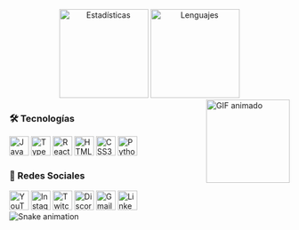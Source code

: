 <div align="center">
  <!-- Estadísticas -->
  <img src="https://github-readme-stats.vercel.app/api?username=Joxini&show_icons=true&include_all_commits=true&count_private=true&theme=dracula&hide_border=false" height="160" alt="Estadísticas" />
  <img src="https://github-readme-stats.vercel.app/api/top-langs?username=Joxini&layout=compact&langs_count=5&theme=dracula&hide_border=false" height="160" alt="Lenguajes" />
</div>

<!-- GIF animado -->
<img align="right" height="150" src="https://media0.giphy.com/media/GRSnxyhJnPsaQy9YLn/giphy.gif" alt="GIF animado" />

<!-- Tecnologías -->
<div align="left">
  <h3>🛠️ Tecnologías</h3>
  <img src="https://cdn.jsdelivr.net/gh/devicons/devicon/icons/javascript/javascript-original.svg" height="35" alt="JavaScript" />
  <img src="https://cdn.jsdelivr.net/gh/devicons/devicon/icons/typescript/typescript-original.svg" height="35" alt="TypeScript" />
  <img src="https://cdn.jsdelivr.net/gh/devicons/devicon/icons/react/react-original.svg" height="35" alt="React" />
  <img src="https://cdn.jsdelivr.net/gh/devicons/devicon/icons/html5/html5-original.svg" height="35" alt="HTML5" />
  <img src="https://cdn.jsdelivr.net/gh/devicons/devicon/icons/css3/css3-original.svg" height="35" alt="CSS3" />
  <img src="https://cdn.jsdelivr.net/gh/devicons/devicon/icons/python/python-original.svg" height="35" alt="Python" />
</div>

<!-- Redes Sociales -->
<div align="left">
  <h3>📱 Redes Sociales</h3>
  <a href="#"><img src="https://img.shields.io/static/v1?message=YouTube&logo=youtube&color=FF0000&style=for-the-badge" height="35" alt="YouTube" /></a>
  <a href="#"><img src="https://img.shields.io/static/v1?message=Instagram&logo=instagram&color=E4405F&style=for-the-badge" height="35" alt="Instagram" /></a>
  <a href="#"><img src="https://img.shields.io/static/v1?message=Twitch&logo=twitch&color=9146FF&style=for-the-badge" height="35" alt="Twitch" /></a>
  <a href="#"><img src="https://img.shields.io/static/v1?message=Discord&logo=discord&color=7289DA&style=for-the-badge" height="35" alt="Discord" /></a>
  <a href="#"><img src="https://img.shields.io/static/v1?message=Gmail&logo=gmail&color=D14836&style=for-the-badge" height="35" alt="Gmail" /></a>
  <a href="#"><img src="https://img.shields.io/static/v1?message=LinkedIn&logo=linkedin&color=0077B5&style=for-the-badge" height="35" alt="LinkedIn" /></a>
</div>

<!-- Animación Snake -->
<img src="https://raw.githubusercontent.com/maurodesouza/maurodesouza/output/snake.svg" alt="Snake animation" />